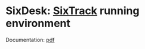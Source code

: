 # SixDesk: [SixTrack](https://github.com/SixTrack/SixTrack) running environment

Documentation: [pdf](https://github.com/SixTrack/SixDesk/blob/master/utilities/doc/sixdesk.pdf)
